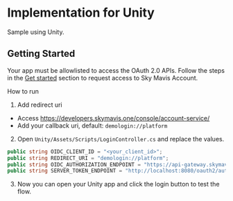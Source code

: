 # Implementation for Unity

Sample using Unity.

## Getting Started

Your app must be allowlisted to access the OAuth 2.0 APIs. Follow the steps in the [Get started](https://docs.skymavis.com/docs/sma-get-started#get-started) section to request access to Sky Mavis Account.

How to run

1. Add redirect uri

- Access <https://developers.skymavis.one/console/account-service/>
- Add your callback uri, default: `demologin://platform`

2. Open `Unity/Assets/Scripts/LoginController.cs` and replace the values.

```csharp
public string OIDC_CLIENT_ID = "<your_client_id>";
public string REDIRECT_URI = "demologin://platform";
public string OIDC_AUTHORIZATION_ENDPOINT = "https://api-gateway.skymavis.one/oauth2/auth";
public string SERVER_TOKEN_ENDPOINT = "http://localhost:8080/oauth2/authorization-code/token";
```

3. Now you can open your Unity app and click the login button to test the flow.
